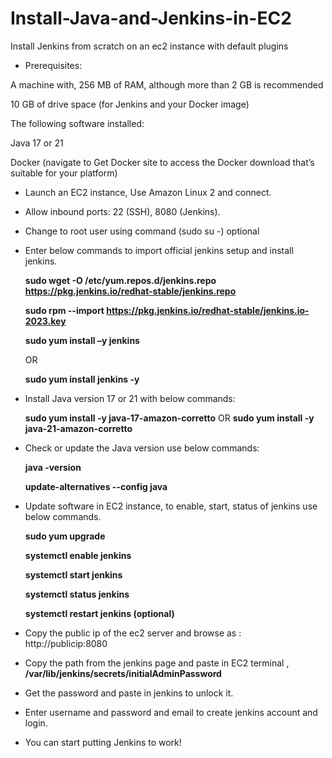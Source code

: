 # Install-Java-and-Jenkins-in-EC2
Install Jenkins from scratch on an ec2 instance with default plugins

- Prerequisites:

A machine with, 256 MB of RAM, although more than 2 GB is recommended

10 GB of drive space (for Jenkins and your Docker image)

The following software installed:

Java 17 or 21

Docker (navigate to Get Docker site to access the Docker download that’s suitable for your platform)

- Launch an EC2 instance, Use Amazon Linux 2 and connect.
- Allow inbound ports: 22 (SSH), 8080 (Jenkins).
- Change to root user using command (sudo su -) optional
- Enter below commands to import official jenkins setup and install jenkins.
  
  **sudo wget -O /etc/yum.repos.d/jenkins.repo \
https://pkg.jenkins.io/redhat-stable/jenkins.repo**

  **sudo rpm --import https://pkg.jenkins.io/redhat-stable/jenkins.io-2023.key**

  **sudo yum install –y jenkins**

  OR    

  **sudo yum install jenkins -y**

- Install Java version 17 or 21 with below commands:

  **sudo yum install -y java-17-amazon-corretto**
  OR
  **sudo yum install -y java-21-amazon-corretto**

- Check or update the Java version use below commands:

  **java -version**
  
  **update-alternatives --config java**

- Update software in EC2 instance, to enable, start, status of jenkins use below commands.

  **sudo yum upgrade**
  
  **systemctl enable jenkins**
  
  **systemctl start jenkins**
  
  **systemctl status jenkins**
  
  **systemctl restart jenkins (optional)**

- Copy the public ip of the ec2 server and browse as : http://publicip:8080

- Copy the path from the jenkins page and paste in EC2 terminal , **/var/lib/jenkins/secrets/initialAdminPassword**
- Get the password and paste in jenkins to unlock it.
- Enter username and password and email to create jenkins account and login.
- You can start putting Jenkins to work!





